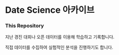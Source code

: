 # Date Science 아카이브

### This Repository

지난 경진 대회나 오픈 데이터를 이용해 학습하고 기록합니다. 

직접 데이터를 수집하여 실험적인 분석을 진행하기도 합니다.

